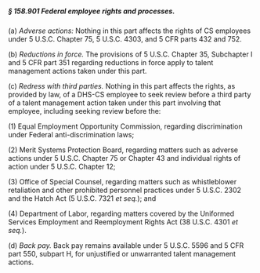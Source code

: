 ##### § 158.901 Federal employee rights and processes. #####

(a) *Adverse actions:* Nothing in this part affects the rights of CS employees under 5 U.S.C. Chapter 75, 5 U.S.C. 4303, and 5 CFR parts 432 and 752.

(b) *Reductions in force.* The provisions of 5 U.S.C. Chapter 35, Subchapter I and 5 CFR part 351 regarding reductions in force apply to talent management actions taken under this part.

(c) *Redress with third parties.* Nothing in this part affects the rights, as provided by law, of a DHS-CS employee to seek review before a third party of a talent management action taken under this part involving that employee, including seeking review before the:

(1) Equal Employment Opportunity Commission, regarding discrimination under Federal anti-discrimination laws;

(2) Merit Systems Protection Board, regarding matters such as adverse actions under 5 U.S.C. Chapter 75 or Chapter 43 and individual rights of action under 5 U.S.C. Chapter 12;

(3) Office of Special Counsel, regarding matters such as whistleblower retaliation and other prohibited personnel practices under 5 U.S.C. 2302 and the Hatch Act (5 U.S.C. 7321 *et seq.*); and

(4) Department of Labor, regarding matters covered by the Uniformed Services Employment and Reemployment Rights Act (38 U.S.C. 4301 *et seq.*).

(d) *Back pay.* Back pay remains available under 5 U.S.C. 5596 and 5 CFR part 550, subpart H, for unjustified or unwarranted talent management actions.